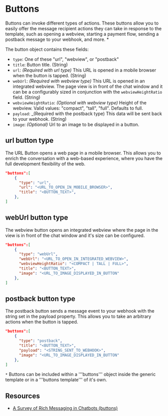 # Buttons

Buttons can invoke different types of actions. These buttons allow you to easily offer the message recipient actions they can take in response to the template, such as opening a webview, starting a payment flow, sending a postback message to your webhook, and more. *

The button object contains these fields:

- `type`: One of these "url", "webview", or "postback"
- `title`: Button title. (String)
- `url`: _(Required with url type)_ This URL is opened in a mobile browser when the button is tapped.  (String)
- `webUrl`: _(Required with webview type)_ This URL is opened in an integrated webview. The page view is in front of the chat window and it can be a configurably sized in conjunction with the `webviewHeightRatio` field.  (String)
- `webviewHeightRatio`: _(Optional with webview type)_ Height of the webview. Valid values: "compact", "tall", "full". Defaults to full.
- `payload`: _(Required with the postback type) This data will be sent back to your webhook. (String)
- `image`: _(Optional)_ Url to an image to be displayed in a button.

## url button type

The URL Button opens a web page in a mobile browser. This allows you to enrich the conversation with a web-based experience, where you have the full development flexibility of the web.

```json
"buttons":[
    {
      "type": "url",
      "url": "<URL_TO_OPEN_IN_MOBILE_BROWSER>",
      "title": "<BUTTON_TEXT>",
    },
]
```

## webUrl button type

The webview button opens an integrated webview where the page in the view is in front of the chat window and it's size can be configured.

```json
"buttons":[
    {
      "type": "webUrl",
      "webUrl": "<URL_TO_OPEN_IN_INTEGRATED_WEBVIEW>",
      "webviewHeightRatio": "<COMPACT | TALL | FULL>",
      "title": "<BUTTON_TEXT>",
      "image": "<URL_TO_IMAGE_DISPLAYED_IN_BUTTON"
    },
]
```

## postback button type

The postback button sends a message event to your webhook with the string set in the payload property. This allows you to take an arbitrary actions when the button is tapped.

```json
"buttons":[
    {
      "type": "postback",
      "title": "<BUTTON_TEXT>",
      "payload": "<STRING_SENT_TO_WEBHOOK>",
      "image": "<URL_TO_IMAGE_DISPLAYED_IN_BUTTON"
    },
]
```

`*` Buttons can be included within a '''buttons''' object inside the generic template or in a '''buttons template''' of it's own. 

## Resources

- [A Survey of Rich Messaging in Chatbots (buttons)](https://github.com/WideChat/Rocket.Chat.Android/wiki/A-Survey-of-Rich-Messaging-in-Chatbots#buttons)
